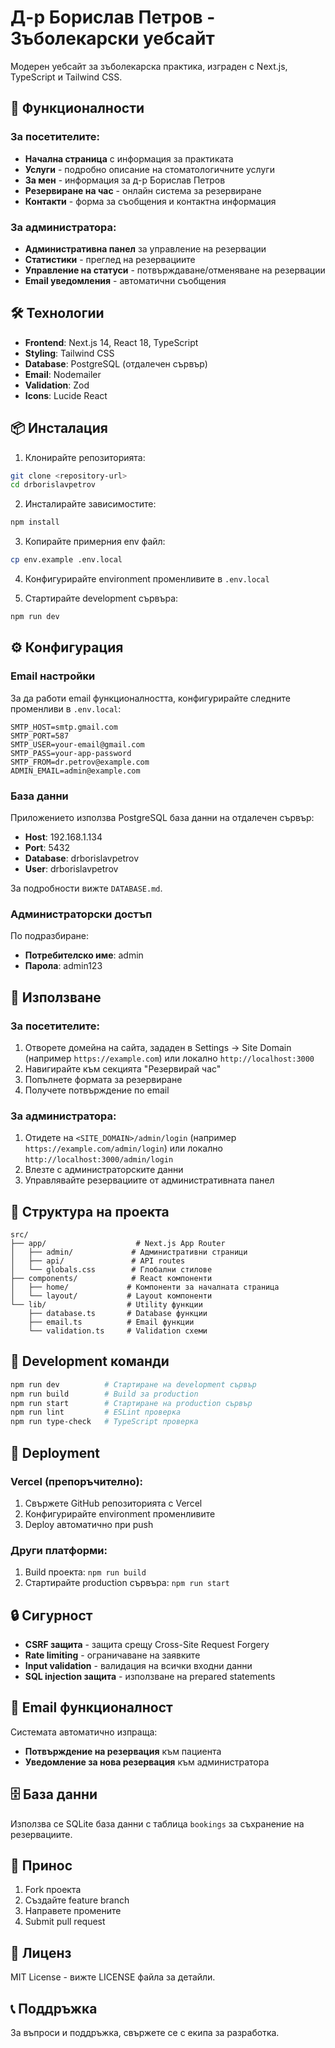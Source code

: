 # Д-р Борислав Петров - Зъболекарски уебсайт

Модерен уебсайт за зъболекарска практика, изграден с Next.js, TypeScript и Tailwind CSS.

## 🚀 Функционалности

### За посетителите:
- **Начална страница** с информация за практиката
- **Услуги** - подробно описание на стоматологичните услуги
- **За мен** - информация за д-р Борислав Петров
- **Резервиране на час** - онлайн система за резервиране
- **Контакти** - форма за съобщения и контактна информация

### За администратора:
- **Административна панел** за управление на резервации
- **Статистики** - преглед на резервациите
- **Управление на статуси** - потвърждаване/отменяване на резервации
- **Email уведомления** - автоматични съобщения

## 🛠 Технологии

- **Frontend**: Next.js 14, React 18, TypeScript
- **Styling**: Tailwind CSS
- **Database**: PostgreSQL (отдалечен сървър)
- **Email**: Nodemailer
- **Validation**: Zod
- **Icons**: Lucide React

## 📦 Инсталация

1. Клонирайте репозиторията:
```bash
git clone <repository-url>
cd drborislavpetrov
```

2. Инсталирайте зависимостите:
```bash
npm install
```

3. Копирайте примерния env файл:
```bash
cp env.example .env.local
```

4. Конфигурирайте environment променливите в `.env.local`

5. Стартирайте development сървъра:
```bash
npm run dev
```

## ⚙️ Конфигурация

### Email настройки
За да работи email функционалността, конфигурирайте следните променливи в `.env.local`:

```env
SMTP_HOST=smtp.gmail.com
SMTP_PORT=587
SMTP_USER=your-email@gmail.com
SMTP_PASS=your-app-password
SMTP_FROM=dr.petrov@example.com
ADMIN_EMAIL=admin@example.com
```

### База данни
Приложението използва PostgreSQL база данни на отдалечен сървър:
- **Host**: 192.168.1.134
- **Port**: 5432
- **Database**: drborislavpetrov
- **User**: drborislavpetrov

За подробности вижте `DATABASE.md`.

### Администраторски достъп
По подразбиране:
- **Потребителско име**: admin
- **Парола**: admin123

## 🎯 Използване

### За посетителите:
1. Отворете домейна на сайта, зададен в Settings → Site Domain (например `https://example.com`) или локално `http://localhost:3000`
2. Навигирайте към секцията "Резервирай час"
3. Попълнете формата за резервиране
4. Получете потвърждение по email

### За администратора:
1. Отидете на `<SITE_DOMAIN>/admin/login` (например `https://example.com/admin/login`) или локално `http://localhost:3000/admin/login`
2. Влезте с администраторските данни
3. Управлявайте резервациите от административната панел

## 📁 Структура на проекта

```
src/
├── app/                    # Next.js App Router
│   ├── admin/             # Административни страници
│   ├── api/               # API routes
│   └── globals.css        # Глобални стилове
├── components/            # React компоненти
│   ├── home/             # Компоненти за началната страница
│   └── layout/           # Layout компоненти
└── lib/                  # Utility функции
    ├── database.ts       # Database функции
    ├── email.ts          # Email функции
    └── validation.ts     # Validation схеми
```

## 🔧 Development команди

```bash
npm run dev          # Стартиране на development сървър
npm run build        # Build за production
npm run start        # Стартиране на production сървър
npm run lint         # ESLint проверка
npm run type-check   # TypeScript проверка
```

## 🚀 Deployment

### Vercel (препоръчително):
1. Свържете GitHub репозиторията с Vercel
2. Конфигурирайте environment променливите
3. Deploy автоматично при push

### Други платформи:
1. Build проекта: `npm run build`
2. Стартирайте production сървъра: `npm run start`

## 🔒 Сигурност

- **CSRF защита** - защита срещу Cross-Site Request Forgery
- **Rate limiting** - ограничаване на заявките
- **Input validation** - валидация на всички входни данни
- **SQL injection защита** - използване на prepared statements

## 📧 Email функционалност

Системата автоматично изпраща:
- **Потвърждение на резервация** към пациента
- **Уведомление за нова резервация** към администратора

## 🗄️ База данни

Използва се SQLite база данни с таблица `bookings` за съхранение на резервациите.

## 🤝 Принос

1. Fork проекта
2. Създайте feature branch
3. Направете промените
4. Submit pull request

## 📄 Лиценз

MIT License - вижте LICENSE файла за детайли.

## 📞 Поддръжка

За въпроси и поддръжка, свържете се с екипа за разработка. 